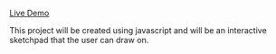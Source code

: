 <a href="https://ashleyd3391.github.io/Project-Etch-A-Sketch/">Live Demo</a>

This project will be created using javascript and will be an interactive sketchpad that the user can draw on.